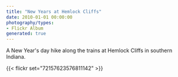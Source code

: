 ```yaml
---
title: "New Years at Hemlock Cliffs"
date: 2010-01-01 00:00:00
photography/types:
- Flickr Album
generated: true
---
```

A New Year's day hike along the trains at Hemlock Cliffs in southern Indiana.

{{< flickr set="72157623576811142" >}}

